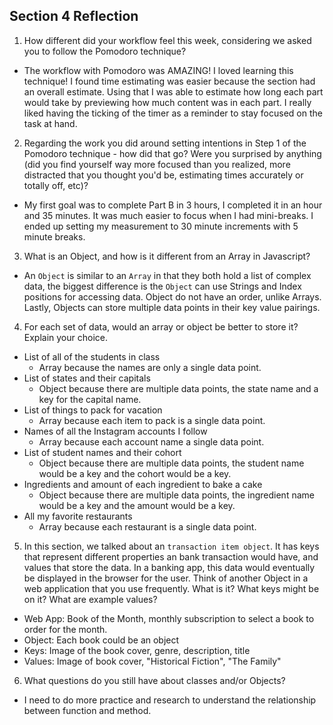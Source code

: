 ## Section 4 Reflection

1. How different did your workflow feel this week, considering we asked you to follow the Pomodoro technique?

- The workflow with Pomodoro was AMAZING! I loved learning this technique! I found time estimating was easier because the section had an overall estimate. Using that I was able to estimate how long each part would take by previewing how much content was in each part. I really liked having the ticking of the timer as a reminder to stay focused on the task at hand.

2. Regarding the work you did around setting intentions in Step 1 of the Pomodoro technique - how did that go? Were you surprised by anything (did you find yourself way more focused than you realized, more distracted that you thought you'd be, estimating times accurately or totally off, etc)?

- My first goal was to complete Part B in 3 hours, I completed it in an hour and 35 minutes. It was much easier to focus when I had mini-breaks. I ended up setting my measurement to 30 minute increments with 5 minute breaks.

3. What is an Object, and how is it different from an Array in Javascript?

- An `Object` is similar to an `Array` in that they both hold a list of complex data, the biggest difference is the `Object` can use Strings and Index positions for accessing data. Object do not have an order, unlike Arrays. Lastly, Objects can store multiple data points in their key value pairings.

4. For each set of data, would an array or object be better to store it? Explain your choice.

  * List of all of the students in class
    - Array because the names are only a single data point.
  * List of states and their capitals
    - Object because there are multiple data points, the state name and a key for the capital name.
  * List of things to pack for vacation
    - Array because each item to pack is a single data point.
  * Names of all the Instagram accounts I follow
    - Array because each account name a single data point.
  * List of student names and their cohort
    - Object because there are multiple data points, the student name would be a key and the cohort would be a key.
  * Ingredients and amount of each ingredient to bake a cake
    - Object because there are multiple data points, the ingredient name would be a key and the amount would be a key.
  * All my favorite restaurants
    - Array because each restaurant is a single data point.

5. In this section, we talked about an `transaction item object`. It has keys that represent different properties an bank transaction would have, and values that store the data. In a banking app, this data would eventually be displayed in the browser for the user. Think of another Object in a web application that you use frequently. What is it? What keys might be on it? What are example values?

- Web App: Book of the Month, monthly subscription to select a book to order for the month.
- Object: Each book could be an object
- Keys: Image of the book cover, genre, description, title
- Values: Image of book cover, "Historical Fiction", "The Family"

6. What questions do you still have about classes and/or Objects?

- I need to do more practice and research to understand the relationship between function and method.
